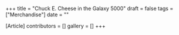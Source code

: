 +++
title = "Chuck E. Cheese in the Galaxy 5000"
draft = false
tags = ["Merchandise"]
date = ""

[Article]
contributors = []
gallery = []
+++